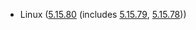- Linux ([5.15.80](https://lwn.net/Articles/916003) (includes [5.15.79](https://lwn.net/Articles/915100), [5.15.78](https://lwn.net/Articles/915655)))
